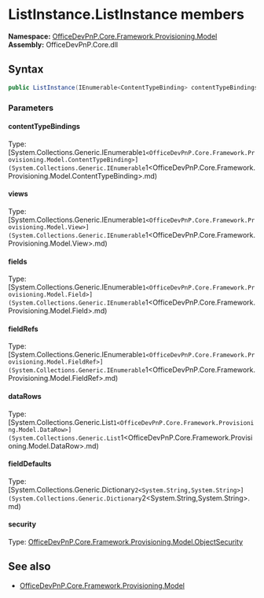 # ListInstance.ListInstance members 
**Namespace:** [OfficeDevPnP.Core.Framework.Provisioning.Model](OfficeDevPnP.Core.Framework.Provisioning.Model.md)  
**Assembly:** OfficeDevPnP.Core.dll  
## Syntax
```C#
public ListInstance(IEnumerable<ContentTypeBinding> contentTypeBindings, IEnumerable<View> views, IEnumerable<Field> fields, IEnumerable<FieldRef> fieldRefs, List<DataRow> dataRows, Dictionary<String, String> fieldDefaults, ObjectSecurity security)
```
### Parameters
#### contentTypeBindings
Type: [System.Collections.Generic.IEnumerable`1<OfficeDevPnP.Core.Framework.Provisioning.Model.ContentTypeBinding>](System.Collections.Generic.IEnumerable`1<OfficeDevPnP.Core.Framework.Provisioning.Model.ContentTypeBinding>.md) 
#### 
#### views
Type: [System.Collections.Generic.IEnumerable`1<OfficeDevPnP.Core.Framework.Provisioning.Model.View>](System.Collections.Generic.IEnumerable`1<OfficeDevPnP.Core.Framework.Provisioning.Model.View>.md) 
#### 
#### fields
Type: [System.Collections.Generic.IEnumerable`1<OfficeDevPnP.Core.Framework.Provisioning.Model.Field>](System.Collections.Generic.IEnumerable`1<OfficeDevPnP.Core.Framework.Provisioning.Model.Field>.md) 
#### 
#### fieldRefs
Type: [System.Collections.Generic.IEnumerable`1<OfficeDevPnP.Core.Framework.Provisioning.Model.FieldRef>](System.Collections.Generic.IEnumerable`1<OfficeDevPnP.Core.Framework.Provisioning.Model.FieldRef>.md) 
#### 
#### dataRows
Type: [System.Collections.Generic.List`1<OfficeDevPnP.Core.Framework.Provisioning.Model.DataRow>](System.Collections.Generic.List`1<OfficeDevPnP.Core.Framework.Provisioning.Model.DataRow>.md) 
#### 
#### fieldDefaults
Type: [System.Collections.Generic.Dictionary`2<System.String,System.String>](System.Collections.Generic.Dictionary`2<System.String,System.String>.md) 
#### 
#### security
Type: [OfficeDevPnP.Core.Framework.Provisioning.Model.ObjectSecurity](OfficeDevPnP.Core.Framework.Provisioning.Model.ObjectSecurity.md) 
#### 
## See also
- [OfficeDevPnP.Core.Framework.Provisioning.Model](OfficeDevPnP.Core.Framework.Provisioning.Model.md)
